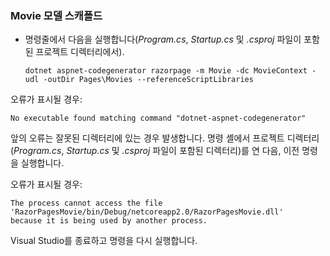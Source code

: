 <a name="scaffold"></a>
### <a name="scaffold-the-movie-model"></a>Movie 모델 스캐폴드

* 명령줄에서 다음을 실행합니다(*Program.cs*, *Startup.cs* 및 *.csproj* 파일이 포함된 프로젝트 디렉터리에서).

  ```console
  dotnet aspnet-codegenerator razorpage -m Movie -dc MovieContext -udl -outDir Pages\Movies --referenceScriptLibraries
  ```

오류가 표시될 경우:
  ```
No executable found matching command "dotnet-aspnet-codegenerator"
  ```

앞의 오류는 잘못된 디렉터리에 있는 경우 발생합니다. 명령 셸에서 프로젝트 디렉터리(*Program.cs*, *Startup.cs* 및 *.csproj* 파일이 포함된 디렉터리)를 연 다음, 이전 명령을 실행합니다.

오류가 표시될 경우:
  ```
  The process cannot access the file 
 'RazorPagesMovie/bin/Debug/netcoreapp2.0/RazorPagesMovie.dll' 
  because it is being used by another process.
  ```

Visual Studio를 종료하고 명령을 다시 실행합니다.
